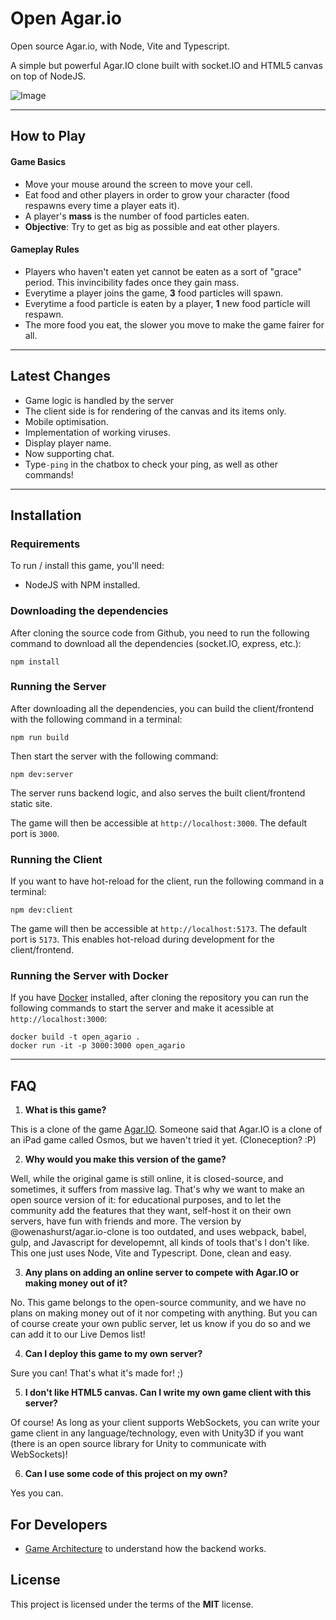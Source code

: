 Open Agar.io
=============

Open source Agar.io, with Node, Vite and Typescript.

A simple but powerful Agar.IO clone built with socket.IO and HTML5 canvas on top of NodeJS.

![Image](screenshot.png)

---

## How to Play

#### Game Basics
- Move your mouse around the screen to move your cell.
- Eat food and other players in order to grow your character (food respawns every time a player eats it).
- A player's **mass** is the number of food particles eaten.
- **Objective**: Try to get as big as possible and eat other players.

#### Gameplay Rules
- Players who haven't eaten yet cannot be eaten as a sort of "grace" period. This invincibility fades once they gain mass.
- Everytime a player joins the game, **3** food particles will spawn.
- Everytime a food particle is eaten by a player, **1** new food particle will respawn.
- The more food you eat, the slower you move to make the game fairer for all.

---

## Latest Changes
- Game logic is handled by the server
- The client side is for rendering of the canvas and its items only.
- Mobile optimisation.
- Implementation of working viruses.
- Display player name.
- Now supporting chat. 
- Type`-ping` in the chatbox to check your ping, as well as other commands!

---

## Installation

### Requirements
To run / install this game, you'll need: 
- NodeJS with NPM installed.

### Downloading the dependencies
After cloning the source code from Github, you need to run the following command to download all the dependencies (socket.IO, express, etc.):

```
npm install
```

### Running the Server
After downloading all the dependencies, you can build the client/frontend with the following command in a terminal:

```
npm run build
```

Then start the server with the following command:

```
npm dev:server
```

The server runs backend logic, and also serves the built client/frontend static site.

The game will then be accessible at `http://localhost:3000`. The default port is `3000`.

### Running the Client
If you want to have hot-reload for the client, run the following command in a terminal:

```
npm dev:client
```

The game will then be accessible at `http://localhost:5173`. The default port is `5173`.  This enables hot-reload during development for the client/frontend.

### Running the Server with Docker
If you have [Docker](https://www.docker.com/) installed, after cloning the repository you can run the following commands to start the server and make it acessible at `http://localhost:3000`:

```
docker build -t open_agario .
docker run -it -p 3000:3000 open_agario
```

---

## FAQ
1. **What is this game?**

  This is a clone of the game [Agar.IO](http://agar.io/). Someone said that Agar.IO is a clone of an iPad game called Osmos, but we haven't tried it yet. (Cloneception? :P)
  
2. **Why would you make this version of the game?**

  Well, while the original game is still online, it is closed-source, and sometimes, it suffers from massive lag. That's why we want to make an open source version of it: for educational purposes, and to let the community add the features that they want, self-host it on their own servers, have fun with friends and more.  The version by @owenashurst/agar.io-clone is too outdated, and uses webpack, babel, gulp, and Javascript for developemnt, all kinds of tools that's I don't like.  This one just uses Node, Vite and Typescript.  Done, clean and easy.
  
3. **Any plans on adding an online server to compete with Agar.IO or making money out of it?**

  No. This game belongs to the open-source community, and we have no plans on making money out of it nor competing with anything. But you can of course create your own public server, let us know if you do so and we can add it to our Live Demos list!
  
4. **Can I deploy this game to my own server?**

  Sure you can! That's what it's made for! ;)
  
5. **I don't like HTML5 canvas. Can I write my own game client with this server?**

  Of course! As long as your client supports WebSockets, you can write your game client in any language/technology, even with Unity3D if you want (there is an open source library for Unity to communicate with WebSockets)!
  
6. **Can I use some code of this project on my own?**

  Yes you can.

## For Developers
 - [Game Architecture](https://github.com/owenashurst/agar.io-clone/wiki/Game-Architecture) to understand how the backend works.

## License
This project is licensed under the terms of the **MIT** license.
